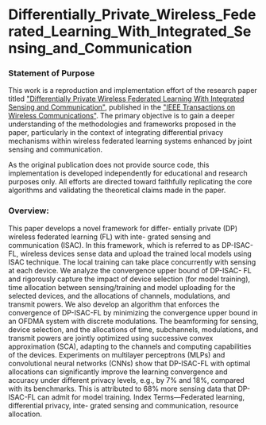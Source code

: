 # Differentially_Private_Wireless_Federated_Learning_With_Integrated_Sensing_and_Communication


### Statement of Purpose
This work is a reproduction and implementation effort of the research paper titled ["Differentially Private Wireless Federated Learning With Integrated Sensing and Communication"](https://ieeexplore.ieee.org/document/10948161?denied=), published in the ["IEEE Transactions on Wireless Communications"](https://ieeexplore.ieee.org/xpl/RecentIssue.jsp?punumber=7693/). The primary objective is to gain a deeper understanding of the methodologies and frameworks proposed in the paper, particularly in the context of integrating differential privacy mechanisms within wireless federated learning systems enhanced by joint sensing and communication.

As the original publication does not provide source code, this implementation is developed independently for educational and research purposes only. All efforts are directed toward faithfully replicating the core algorithms and validating the theoretical claims made in the paper.

### Overview:
This paper develops a novel framework for differ- entially private (DP) wireless federated learning (FL) with inte- grated sensing and communication (ISAC). In this framework, which is referred to as DP-ISAC-FL, wireless devices sense data and upload the trained local models using ISAC technique. The local training can take place concurrently with sensing at each device. We analyze the convergence upper bound of DP-ISAC- FL and rigorously capture the impact of device selection (for model training), time allocation between sensing/training and model uploading for the selected devices, and the allocations of channels, modulations, and transmit powers. We also develop an algorithm that enforces the convergence of DP-ISAC-FL by minimizing the convergence upper bound in an OFDMA system with discrete modulations. The beamforming for sensing, device selection, and the allocations of time, subchannels, modulations, and transmit powers are jointly optimized using successive convex approximation (SCA), adapting to the channels and computing capabilities of the devices. Experiments on multilayer perceptrons (MLPs) and convolutional neural networks (CNNs) show that DP-ISAC-FL with optimal allocations can significantly improve the learning convergence and accuracy under different privacy levels, e.g., by 7% and 18%, compared with its benchmarks. This is attributed to 68% more sensing data that DP-ISAC-FL can admit for model training. Index Terms—Federated learning, differential privacy, inte- grated sensing and communication, resource allocation.
